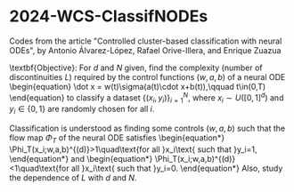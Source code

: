 # 2024-WCS-ClassifNODEs
Codes from the article "Controlled cluster-based classification with neural ODEs", by Antonio Álvarez-López, Rafael Orive-Illera, and Enrique Zuazua

\textbf{Objective}: 
For $d$ and $N$ given, find the complexity (number of discontinuities $L$) required by the control functions $(w,a,b)$ of a neural ODE 
\begin{equation}
\dot x = w(t)\sigma(a(t)\cdot x+b(t)),\qquad t\in(0,T)
\end{equation}
to classify a dataset $\{(x_i,y_i)\}_{i=1}^N$, where $x_i\sim U([0,1]^d)$ and $y_i\in\{0,1\}$ are randomly chosen for all $i$. 

Classification is understood as finding some controls $(w,a,b)$ such that the flow map $\Phi_T$ of the neural ODE satisfies 
\begin{equation*}
\Phi_T(x_i;w,a,b)^{(d)}>1\quad\text{for all }x_i\text{ such that }y_i=1,
\end{equation*} 
and 
\begin{equation*}
\Phi_T(x_i;w,a,b)^{(d)}<1\quad\text{for all }x_i\text{ such that }y_i=0.
\end{equation*}
Also, study the dependence of $L$ with $d$ and $N$.
